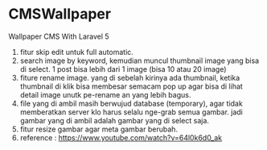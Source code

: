 # CMSWallpaper
Wallpaper CMS With Laravel 5

1. fitur skip edit untuk full automatic. 
2. search image by keyword, kemudian muncul thumbnail image yang bisa di select. 1 post bisa lebih dari 1 image (bisa 10 atau 20 image)
3. fiture rename image. yang di sebelah kirinya ada thumbnail, ketika thumbnail di klik bisa membesar semacam pop up agar bisa di lihat detail image unutk pe-rename an yang lebih bagus.
4. file yang di ambil masih berwujud database (temporary), agar tidak memberatkan server klo harus selalu nge-grab semua gambar. jadi gambar yang di ambil adalah gambar yang di select saja. 
5. fitur resize gambar agar meta gambar berubah.
6. reference : https://www.youtube.com/watch?v=64l0k6d0_ak
